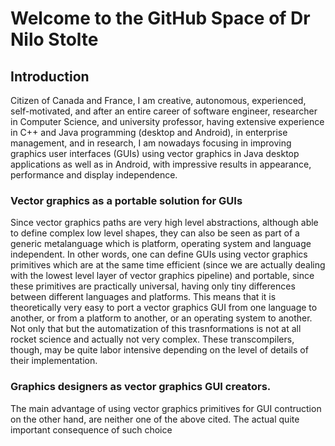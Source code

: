 # Welcome to the GitHub Space of Dr Nilo Stolte
## Introduction
Citizen of Canada and France, I am creative, autonomous, experienced, self-motivated, and after an entire career of software engineer, researcher in Computer Science, and university professor, having extensive experience in C++ and Java programming (desktop and Android), in enterprise management, and in research, I am nowadays focusing in improving graphics user interfaces (GUIs) using vector graphics in Java desktop applications as well as in Android, with impressive results in appearance, performance and display independence.
### Vector graphics as a portable solution for GUIs
Since vector graphics paths are very high level abstractions, although able to define complex low level shapes, they can also be seen as part of a generic metalanguage which is platform, operating system and language independent. In other words, one can define GUIs using vector graphics primitives which are at the same time efficient (since we are actually dealing with the lowest level layer of vector graphics pipeline) and portable, since these primitives are practically universal, having only tiny differences between different languages and platforms. 
This means that it is theoretically very easy to port a vector graphics GUI from one language to another, or from a platform to another, or an operating system to another. Not only that but the automatization of this trasnformations is not at all rocket science and actually not very complex. These transcompilers, though, may be quite labor intensive depending on the level of details of their implementation.
### Graphics designers as vector graphics GUI creators.
The main advantage of using vector graphics primitives for GUI contruction on the other hand, are neither one of the above cited. The actual quite important consequence of such choice 



